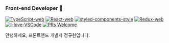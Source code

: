 ### Front-end Developer 👋


[![TypeScript-web](https://img.shields.io/badge/TypeScript-web-007ACC.svg?logo=typescript)](https://www.typescriptlang.org/)
[![React-web](https://img.shields.io/badge/React-hooks-61DAFB.svg?logo=react)](https://reactjs.org/)
[![styled-components-style](https://img.shields.io/badge/%F0%9F%92%85%20styled--components-CssInJs-orange.svg?colorB=daa357&colorA=db748e)](https://github.com/styled-components/styled-components)
[![Redux-web](https://img.shields.io/badge/Redux-web-764ABC.svg?logo=redux)](https://redux.js.org/)
[![I-love-VSCode](https://img.shields.io/badge/Made%20for-VSCode-007ACC.svg)](https://code.visualstudio.com/)
[![PRs Welcome](https://img.shields.io/badge/PRs-welcome-181717.svg?logo=github)](https://github.com/JungKyuHyun)

안녕하세요, 프론트엔드 개발자 정규현입니다.

